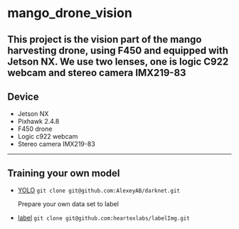 # mango_drone_vision
This project is the vision part of the mango harvesting drone, using F450 and equipped with Jetson NX. We use two lenses, one is logic C922 webcam and stereo camera IMX219-83
---
## Device
* Jetson NX
* Pixhawk 2.4.8
* F450 drone
* Logic c922 webcam
* Stereo camera IMX219-83
---
## Training your own model
* [YOLO](https://github.com/AlexeyAB/darknet)
`git clone git@github.com:AlexeyAB/darknet.git`


  Prepare your own data set to label  

* [label](https://github.com/heartexlabs/labelImg)
`git clone git@github.com:heartexlabs/labelImg.git`
